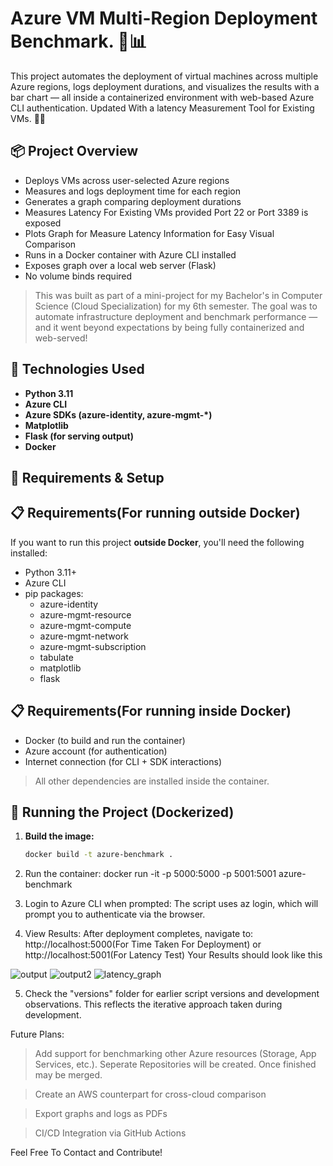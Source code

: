 # Azure VM Multi-Region Deployment Benchmark. 🔧📊

This project automates the deployment of virtual machines across multiple Azure regions, logs deployment durations, and visualizes the results with a bar chart — all inside a containerized environment with web-based Azure CLI authentication. Updated With a latency Measurement Tool for Existing VMs. 🐳✨

## 📦 Project Overview

- Deploys VMs across user-selected Azure regions
- Measures and logs deployment time for each region
- Generates a graph comparing deployment durations
- Measures Latency For Existing VMs provided Port 22 or Port 3389 is exposed
- Plots Graph for Measure Latency Information for Easy Visual Comparison
- Runs in a Docker container with Azure CLI installed
- Exposes graph over a local web server (Flask)
- No volume binds required

> This was built as part of a mini-project for my Bachelor's in Computer Science (Cloud Specialization) for my 6th semester. The goal was to automate infrastructure deployment and benchmark performance — and it went beyond expectations by being fully containerized and web-served!

## 🚀 Technologies Used

- **Python 3.11**
- **Azure CLI**
- **Azure SDKs (azure-identity, azure-mgmt-*)**
- **Matplotlib**
- **Flask (for serving output)**
- **Docker**

## 🧰 Requirements & Setup


   ## 📋 Requirements(For running outside Docker)

   If you want to run this project **outside Docker**, you'll need the following installed:

   - Python 3.11+
   - Azure CLI
   - pip packages:
     - azure-identity
     - azure-mgmt-resource
     - azure-mgmt-compute
     - azure-mgmt-network
     - azure-mgmt-subscription
     - tabulate
     - matplotlib
     - flask


   ## 📋 Requirements(For running inside Docker)

   - Docker (to build and run the container)
   - Azure account (for authentication)
   - Internet connection (for CLI + SDK interactions)

   > All other dependencies are installed inside the container.


## 🐳 Running the Project (Dockerized)

1. **Build the image:**

   ```bash
   docker build -t azure-benchmark .

2. Run the container:
docker run -it -p 5000:5000 -p 5001:5001 azure-benchmark

3. Login to Azure CLI when prompted: The script uses az login, which will prompt you to authenticate via the browser.

4. View Results: After deployment completes, navigate to:  http://localhost:5000(For Time Taken For Deployment) or http://localhost:5001(For Latency Test) Your Results should look like this

![output](https://github.com/user-attachments/assets/e0a5e034-59dc-4c5b-8cfd-9d363b6bc49c)
![output2](https://github.com/user-attachments/assets/c7592c80-1b9d-45de-a79f-286ef82cdc79)
![latency_graph](https://github.com/user-attachments/assets/c1b08883-8e0f-43cb-afab-807e46c6d08c)



5. Check the "versions" folder for earlier script versions and development observations. This reflects the iterative approach taken during development.


Future Plans:
> Add support for benchmarking other Azure resources (Storage, App Services, etc.). Seperate Repositories will be created. Once finished may be merged.

> Create an AWS counterpart for cross-cloud comparison

> Export graphs and logs as PDFs

> CI/CD Integration via GitHub Actions


Feel Free To Contact and Contribute!
